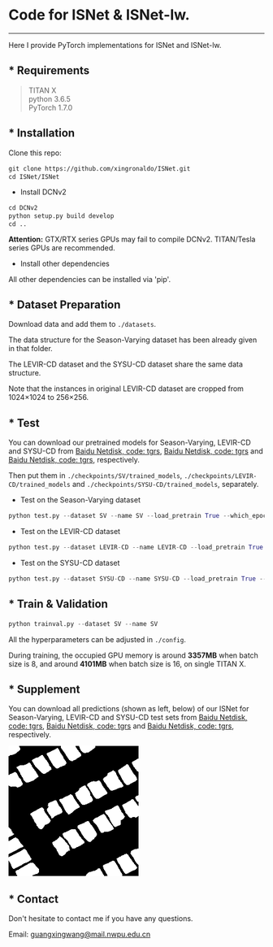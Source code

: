 # Code for ISNet & ISNet-lw.
---------------------------------------------
Here I provide PyTorch implementations for ISNet and ISNet-lw.


## * Requirements
>TITAN X<br>
>python 3.6.5<br>
>PyTorch 1.7.0

## * Installation
Clone this repo:

```shell
git clone https://github.com/xingronaldo/ISNet.git
cd ISNet/ISNet
```

* Install DCNv2

```shell
cd DCNv2
python setup.py build develop
cd ..
```
**Attention:** GTX/RTX series GPUs may fail to compile DCNv2. TITAN/Tesla series GPUs are recommended.


* Install other dependencies

All other dependencies can be installed via 'pip'.

## * Dataset Preparation
Download data and add them to `./datasets`. 

The data structure for the Season-Varying dataset has been already given in that folder. 

The LEVIR-CD dataset and the SYSU-CD dataset share the same data structure. 

Note that the instances in original LEVIR-CD dataset are cropped from 1024×1024 to 256×256.


## * Test
You can download our pretrained models for Season-Varying, LEVIR-CD and SYSU-CD from [Baidu Netdisk, code: tgrs](https://pan.baidu.com/s/1rux9Zxjc8yGsga28CSD0kg), [Baidu Netdisk, code: tgrs](https://pan.baidu.com/s/1DTazE7I3lhELPRZr5oyniQ) and [Baidu Netdisk, code: tgrs](https://pan.baidu.com/s/1CDkcUUpdd0w9tz4fe7no0A), respectively. 


Then put them in `./checkpoints/SV/trained_models`, `./checkpoints/LEVIR-CD/trained_models` and `./checkpoints/SYSU-CD/trained_models`, separately.

* Test on the Season-Varying dataset

```python
python test.py --dataset SV --name SV --load_pretrain True --which_epoch 194
```

* Test on the LEVIR-CD dataset

```python
python test.py --dataset LEVIR-CD --name LEVIR-CD --load_pretrain True --which_epoch 255
```

* Test on the SYSU-CD dataset

```python
python test.py --dataset SYSU-CD --name SYSU-CD --load_pretrain True --which_epoch 57
```

## * Train & Validation
```python
python trainval.py --dataset SV --name SV 
```
All the hyperparameters can be adjusted in `./config`.

During training, the occupied GPU memory is around **3357MB** when batch size is 8, and around **4101MB** when batch size is 16, on single TITAN X. 


## * Supplement
You can download all predictions (shown as left, below) of our ISNet for Season-Varying, LEVIR-CD and SYSU-CD test sets from [Baidu Netdisk, code: tgrs](https://pan.baidu.com/s/194O19U0I3Pq766cggjmQTQ), [Baidu Netdisk, code: tgrs](https://pan.baidu.com/s/11QsyHkzwlaYGEmlysQL6Uw) and [Baidu Netdisk, code: tgrs](https://pan.baidu.com/s/1Wl4Iq_tee3Lhx6pa3FqnXA), respectively. 

![](https://github.com/xingronaldo/ISNet/blob/master/prediction.png)

## * Contact
Don't hesitate to contact me if you have any questions.

Email: guangxingwang@mail.nwpu.edu.cn



